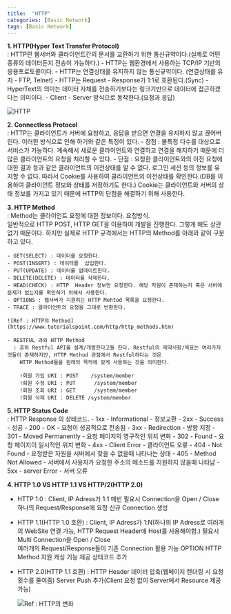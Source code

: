 ```yaml
---
title:  "HTTP"
categories: [Basic Network]
tags: [Basic Network]
---
```


**1. HTTP(Hyper Text Transfer Protocol)**    
:  HTTP란 웹서버와 클라이언트간의 문서를 교환하기 위한 통신규약이다.(실제로 어떤종류의 데이터든지 전송이 가능하다.)
    - HTTP는 웹환경에서 사용하는 TCP/IP 기반의 응용프로토콜이다. 
	- HTTP는 연결상태를 유지하지 않는 통신규약이다. (연결상태를 유지 - FTP, Telnet)
	- HTTP는 Request - Response가 1:1로 호환된다.(Sync)
	- HyperText의 의미는 데이터 자체를 전송하기보다는 링크기반으로 데이터에 접근하겠다는 의미이다.
    - Client - Server 방식으로 동작한다.(요청과 응답)

![HTTP](https://parkmh04.github.io/images/http.PNG)

    
**2. Connectless Protocol**    
: HTTP는 클라이언트가 서버에 요청하고, 응답을 받으면 연결을 유지하지 않고 끊어버린다. 이러한 방식으로 인해 하기와 같은 특징이 있다.
    - 장점 : 불특정 다수를 대상으로 서비스가 가능하다. 계속해서 새로운 클라이언트와 연결하고 연결을 해지하기 때문에 더 많은 클라이언트의 요청을 처리할 수 있다.
	- 단점 : 요청한 클라이언트와의 이전 요청에 대한 결과 등과 같은 클라이언트의 이전상태를 알 수 없다. 로그인 세션 등의 정보를 유지할 수 없다.
	            따라서 Cookie를 사용하여 클라이언트의 이전상태를 확인한다.(DB를 이용하여 클라이언트 정보와 상태를 저장하기도 한다.)
                Cookie는 클라이언트와 서버의 상태 정보를 가지고 있기 때문에 HTTP의 단점을 해결하기 위해 사용한다.
    
**3. HTTP Method**    
:	Method는 클라이언트 요청에 대한 정보이다. 요청방식.  
    일반적으로 HTTP POST, HTTP GET을 이용하여 개발을 진행한다.  그렇게 해도 상관없기 때문이다.
	하지만 실제로 HTTP 규격에서는 HTTP의 Method를 아래와 같이 구분하고 있다.
    
	- GET(SELECT) : 데이터를 요청한다.
	- POST(INSERT) : 데이터를  삽입한다.
	- PUT(UPDATE) : 데이터를 업데이트한다.
	- DELETE(DELETE) : 데이터를 삭제한다.
	- HEAD(CHECK) : HTTP  Header 정보만 요청한다. 해당 자원이 존재하는지 혹은 서버에 문제가 없는지를 확인하기 위해서 사용한다.
    - OPTIONS : 웹서버가 지원하는 HTTP Mehtod 목록을 요청한다.
	- TRACE : 클라이언트의 요청을 그대로 반환한다. 
   
	![Ref : HTTP의 Method](https://www.tutorialspoint.com/http/http_methods.htm)    
  
	- RESTFUL 과와 HTTP Method
	  : 흔히 Restful API를 설계/개발한다고들 한다. Restful의 제약사항/목표는 여러가지 것들이 존재하지만, HTTP Method 관점에서 Restful하다는 것은
	    HTTP Method들을 원래의 목적에 맞게 사용하는 것을 의미한다.
  
		!회원 가입 URI : POST    /system/member
		!회원 수정 URI : PUT      /system/member
		!회원 조회 URI : GET      /system/member
		!회원 삭제 URI : DELETE /system/member

**5. HTTP Status Code**    
:   HTTP Response 의 상태코드.
	- 1xx - Informational - 정보교환
	- 2xx - Success - 성공
	- 200 - OK	- 요청이 성공적으로 전송됨
	- 3xx - Redirection - 방향 지정
	- 301 - Moved Permanently - 요청 페이지의 영구적인 위치 변화
	- 302 - Found	- 요청 페이지이 일시적인 위치 변화
	- 4xx - Client Error - 클라이언트 오류
	- 404 - Not Found - 요청받은 자원을 서버에서 찾을 수 없을때 나타나는 상태 
	- 405 - Method Not Allowed - 서버에서 사용자가 요청한 주소의 메소드를 지원하지 않을때 나타남
	- 5xx - server Error - 서버 오류

		
**4. HTTP 1.0  VS HTTP 1.1 VS HTTP/2(HTTP 2.0)**
   - HTTP 1.0
     : Client,  IP Adress가 1:1
	   매번 필요시 Connection을 Open / Close
	   하나의 Request/Response에 요청 신규 Connection 생성

   - HTTP 1.1(HTTP 1.0 호환)
     : Client,  IP Adress가 1:N(하나의 IP Adress로 여러개의 WebSite 연결 가능, HTTP Request Header에 Host를 사용해야함.)
	   필요시 Multi Connection을 Open / Close	 
	   여러개의 Request/Response들이 기존 Connection 활용 가능
	   OPTION HTTP Method 지원
	   캐싱 기능 제공
	   상태코드 추가

   - HTTP 2.0(HTTP 1.1 호환)
    : HTTP Header 데이터 압축(웹페이지 렌더링 시 요청 횟수를 줄여줌)
	  Server Push 추가(Client 요청 없이 Server에서 Resource 제공 가능)
	  
	  ![Ref : HTTP의 변화](http://sejoong.github.io/dev/2015/02/15/dev/) 
	